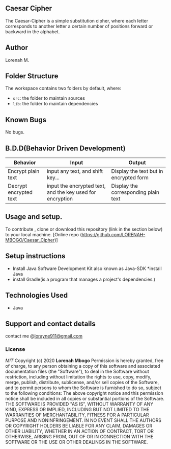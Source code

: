 ## Caesar Cipher

The Caesar-Cipher is a simple substitution cipher, where each letter corresponds to another letter a certain number of positions forward or backward in the alphabet.

## Author

Lorenah M.

## Folder Structure

The workspace contains two folders by default, where:

- `src`: the folder to maintain sources
- `lib`: the folder to maintain dependencies


## Known Bugs
No bugs.

## B.D.D(Behavior Driven Development)

|   Behavior   |    Input   |   Output  |
|---|---|---|
|Encrypt plain text| input any text, and shift key... | Display the text but in encrypted form|
|Decrypt encrypted text| input the encrypted text, and the key used for encryption| Display the corresponding plain text|


## Usage and setup.
To contribute , clone or download this repository (link in the section below) to your local machine.
[Online repo (https://github.com/LORENAH-MBOGO/Caesar_Cipher)]

## Setup instructions
* Install Java Software Development Kit also known as Java-SDK
*install Java 
* install Gradle(is a program that manages a project's dependencies.)


## Technologies Used

* Java

## Support and contact details

contact me @lorayne911@gmail.com

### License

*MIT*
Copyright (c) 2020 **Lorenah Mbogo**
Permission is hereby granted, free of charge, to any person obtaining a copy of this software and associated documentation files (the "Software"), to deal in the Software without restriction, including without limitation the rights to use, copy, modify, merge, publish, distribute, sublicense, and/or sell copies of the Software, and to permit persons to whom the Software is furnished to do so, subject to the following conditions:
The above copyright notice and this permission notice shall be included in all copies or substantial portions of the Software.
THE SOFTWARE IS PROVIDED "AS IS", WITHOUT WARRANTY OF ANY KIND, EXPRESS OR IMPLIED, INCLUDING BUT NOT LIMITED TO THE WARRANTIES OF MERCHANTABILITY, FITNESS FOR A PARTICULAR PURPOSE AND NONINFRINGEMENT. IN NO EVENT SHALL THE AUTHORS OR COPYRIGHT HOLDERS BE LIABLE FOR ANY CLAIM, DAMAGES OR OTHER LIABILITY, WHETHER IN AN ACTION OF CONTRACT, TORT OR OTHERWISE, ARISING FROM, OUT OF OR IN CONNECTION WITH THE SOFTWARE OR THE USE OR OTHER DEALINGS IN THE SOFTWARE.
